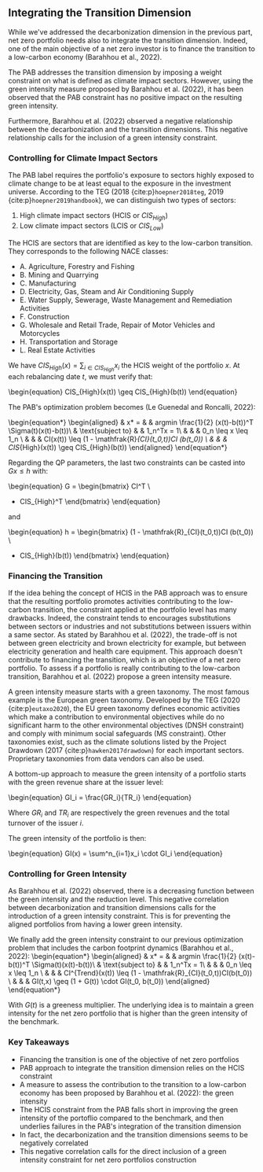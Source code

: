 
## Integrating the Transition Dimension

While we've addressed the decarbonization dimension in the previous part, net zero portfolio needs also to integrate the transition dimension. Indeed, one of the main objective of a net zero investor is to finance the transition to a low-carbon economy (Barahhou et al., 2022).


The PAB addresses the transition dimension by imposing a weight constraint on what is defined as climate impact sectors. However, using the green intensity measure proposed by Barahhou et al. (2022), it has been observed that the PAB constraint has no positive impact on the resulting green intensity. 

Furthermore, Barahhou et al. (2022) observed a negative relationship between the decarbonization and the transition dimensions. This negative relationship calls for the inclusion of a green intensity constraint.

### Controlling for Climate Impact Sectors

The PAB label requires the portfolio's exposure to sectors highly exposed to climate change to be at least equal to the exposure in the investment universe. According to the TEG (2018 {cite:p}`hoepner2018teg`, 2019 {cite:p}`hoepner2019handbook`), we can distinguish two types of sectors:

1. High climate impact sectors (HCIS or $CIS_{High}$)
2. Low climate impact sectors (LCIS or $CIS_{Low}$)

The HCIS are sectors that are identified as key to the low-carbon transition. They corresponds to the following NACE classes:
- A. Agriculture, Forestry and Fishing
- B. Mining and Quarrying
- C. Manufacturing
- D. Electricity, Gas, Steam and Air Conditioning Supply
- E. Water Supply, Sewerage, Waste Management and Remediation Activities
- F. Construction
- G. Wholesale and Retail Trade, Repair of Motor Vehicles and Motorcycles
- H. Transportation and Storage
- L. Real Estate Activities

We have $CIS_{High}(x) = \sum_{i \in CIS_{High}}x_i$ the HCIS weight of the portfolio $x$. At each rebalancing date $t$, we must verify that:

\begin{equation}
CIS_{High}(x(t)) \geq  CIS_{High}(b(t))
\end{equation}

The PAB's optimization problem becomes (Le Guenedal and Roncalli, 2022):

\begin{equation*}
\begin{aligned}
& x* = 
& & argmin \frac{1}{2} (x(t)-b(t))^T \Sigma(t)(x(t)-b(t))\\
& \text{subject to}
& & 1_n^Tx = 1\\
& & &  0_n \leq x \leq 1_n \\
& & & CI(x(t)) \leq (1 - \mathfrak{R}_{CI}(t_0,t))CI (b(t_0)) \\
& & & CIS_{High}(x(t)) \geq CIS_{High}(b(t))
\end{aligned}
\end{equation*}

Regarding the QP parameters, the last two constraints can be casted into $Gx \leq h$ with:

\begin{equation}
G = \begin{bmatrix}
CI^T \\
- CIS_{High}^T
\end{bmatrix}
\end{equation}

and 

\begin{equation}
h = \begin{bmatrix}
(1 - \mathfrak{R}_{CI}(t_0,t))CI (b(t_0)) \\
- CIS_{High}(b(t))
\end{bmatrix}
\end{equation}

### Financing the Transition

If the idea behing the concept of HCIS in the PAB approach was to ensure that the resulting portfolio promotes activities contributing to the low-carbon transition, the constraint applied at the portfolio level has many drawbacks. Indeed, the constraint tends to encourages substitutions between sectors or industries and not substitutions between issuers within a same sector. As stated by Barahhou et al. (2022), the trade-off is not between green electricity and brown electricity for example, but between electricity generation and health care equipment. This approach doesn't contribute to financing the transition, which is an objective of a net zero portfolio. To assess if a portfolio is really contributing to the low-carbon transition, Barahhou et al. (2022) propose a green intensity measure. 

A green intensity measure starts with a green taxonomy. The most famous example is the European green taxonomy. Developed by the TEG (2020 {cite:p}`eutaxo2020`), the EU green taxonomy defines economic activities which make a contribution to environmental objectives while do no significant harm to the other environmental objectives (DNSH constraint) and comply with minimum social safeguards (MS constraint). Other taxonomies exist, such as the climate solutions listed by the Project Drawdown (2017 {cite:p}`hawken2017drawdown`) for each important sectors. Proprietary taxonomies from data vendors can also be used.

A bottom-up approach to measure the green intensity of a portfolio starts with the green revenue share at the issuer level:

\begin{equation}
GI_i = \frac{GR_i}{TR_i}
\end{equation}

Where $GR_i$ and $TR_i$ are respectively the green revenues and the total turnover of the issuer $i$.

The green intensity of the portfolio is then:

\begin{equation}
GI(x) = \sum^n_{i=1}x_i \cdot GI_i
\end{equation}

### Controlling for Green Intensity

As Barahhou et al. (2022) observed, there is a decreasing function between the green intensity and the reduction level. This negative correlation between decarbonization and transition dimensions calls for the introduction of a green intensity constraint. This is for preventing the aligned portfolios from having a lower green intensity.

We finally add the green intensity constraint to our previous optimization problem that includes the carbon footprint dynamics (Barahhou et al., 2022):
\begin{equation*}
\begin{aligned}
& x* = 
& & argmin \frac{1}{2} (x(t)-b(t))^T \Sigma(t)(x(t)-b(t))\\
& \text{subject to}
& & 1_n^Tx = 1\\
& & &  0_n \leq x \leq 1_n \\
& & & CI^{Trend}(x(t)) \leq (1 - \mathfrak{R}_{CI}(t_0,t))CI(b(t_0)) \\
& & & GI(t,x) \geq (1 + G(t)) \cdot GI(t_0, b(t_0))
\end{aligned}
\end{equation*}

With $G(t)$ is a greeness multiplier. The underlying idea is to maintain a green intensity for the net zero portfolio that is higher than the green intensity of the benchmark.

### Key Takeaways

- Financing the transition is one of the objective of net zero portfolios
- PAB approach to integrate the transition dimension relies on the HCIS constraint
- A measure to assess the contribution to the transition to a low-carbon economy has been proposed by Barahhou et al. (2022): the green intensity
- The HCIS constraint from the PAB falls short in improving the green intensity of the portoflio compared to the benchmark, and then underlies failures in the PAB's integration of the transition dimension
- In fact, the decarbonization and the transition dimensions seems to be negatively correlated
- This negative correlation calls for the direct inclusion of a green intensity constraint for net zero portfolios construction